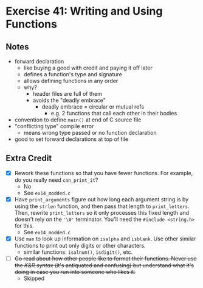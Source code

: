 # Exercise 41: Writing and Using Functions

## Notes

- forward declaration
  - like buying a good with credit and paying it off later
  - defines a function's type and signature
  - allows defining functions in any order
  - why?
    - header files are full of them
    - avoids the "deadly embrace"
      - deadly embrace = circular or mutual refs
        - e.g. 2 functions that call each other in their bodies
- convention to define `main()` at end of C source file
- "conflicting type" compile error
  - means wrong type passed or no function declaration
- good to set forward declarations at top of file

## Extra Credit

- [x] Rework these functions so that you have fewer functions. For example, do you really need `can_print_it`?
  - No
  - See `ex14_modded.c`
- [x] Have `print_arguments` figure out how long each argument string is by using the `strlen` function, and then pass that length to `print_letters`. Then, rewrite `print_letters` so it only processes this fixed length and doesn't rely on the `'\0'` terminator. You'll need the `#include <string.h>` for this.
  - See `ex14_modded.c`
- [x] Use `man` to look up information on `isalpha` and `isblank`. Use other similar functions to print out only digits or other characters.
  - similar functions: `isalnum()`, `isdigit()`, etc.
- [ ] ~~Go read about how other people like to format their functions. Never use the _K&R syntax_ (it's antiquated and confusing) but understand what it's doing in case you run into someone who likes it.~~
  - Skipped

